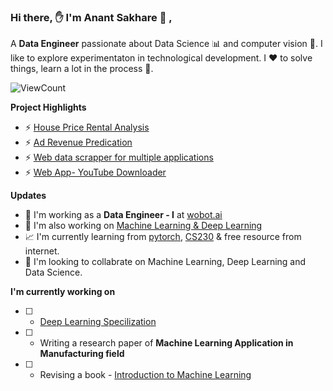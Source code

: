 ### Hi there, ✋ I'm Anant Sakhare 👨 ,

A **Data Engineer** passionate about Data Science 📊 and computer vision 🎥. I like to explore experimentaton in technological development. I ♥️ to solve things, learn a lot in  the process 🎰. 

![ViewCount](https://views.whatilearened.today/views/github/senhorinfinito/Anant_Sakhare.svg?cache=remove)
<!-- [![License: MIT](https://img.shields.io/badge/License-MIT-Green.svg)](https://opensource.org/licenses/MIT) -->


**Project Highlights**
- ⚡ [House Price Rental Analysis](https://github.com/senhorinfinito/rental_price_analysis)  
- ⚡ [Ad Revenue Predication](https://github.com/senhorinfinito/IITG_Summer_Analytics_Course) 
- ⚡ [Web data scrapper for multiple applications](https://github.com/senhorinfinito/scrappers)  
- ⚡ [Web App- YouTube Downloader ](https://github.com/senhorinfinito/YT-Downloader)  

**Updates**
- 🔭 I'm working as a **Data Engineer - I** at [wobot.ai](https://wobot.ai/)
- 🔭 I'm also working on [Machine Learning & Deep Learning](https://github.com/senhorinfinito/Learning-Basics)
- 📈 I'm currently learning from [pytorch](https://pytorch.org/assets/deep-learning/Deep-Learning-with-PyTorch.pdf), [CS230](https://online.stanford.edu/artificial-intelligence/free-content?category=All&course=5882) & free resource from internet.
- 🤝 I'm looking to collabrate on Machine Learning, Deep Learning and Data Science. 

**I'm currently working on**
- [ ] - [Deep Learning Specilization](https://www.coursera.org/specializations/deep-learning)
- [ ] - Writing a research paper of **Machine Learning Application in Manufacturing field**
- [ ] - Revising a book - [Introduction to Machine Learning](https://github.com/amueller/introduction_to_ml_with_python)


<!-- 
**My skills include**

<p align = 'center'>
  	<img title="Python" alt="Python" src="https://github.com/senhorinfinito/Anant_Sakhare/blob/main/assests/python.svg" width="40" height="40" />
  	<img title="SQLite" alt="SQLite" src="https://github.com/senhorinfinito/Anant_Sakhare/blob/main/assests/sqlite.svg" width="40" height="40" />
  	<img title="Selenium" alt="Selenium" src="https://github.com/senhorinfinito/Anant_Sakhare/blob/main/assests/selenium.svg" width="40" height="40" />
  	<img title="Git" alt="Git" src="https://github.com/senhorinfinito/Anant_Sakhare/blob/main/assests/git.svg" width="40" height="40" />
  	<img title="windows" alt="windows" src="https://github.com/senhorinfinito/Anant_Sakhare/blob/main/assests/windows.svg" width="40" height="40" />
  	<img title="html" alt="html" src="https://github.com/senhorinfinito/Anant_Sakhare/blob/main/assests/html-5.svg" width="40" height="40" />  
</p>


 -->
